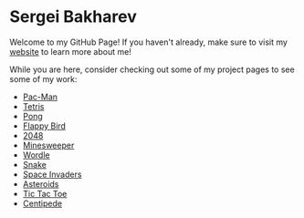 # Sergei Bakharev
Welcome to my GitHub Page! If you haven't already, make sure to visit my [website](https://sergeibak.github.io/PersonalWebsite/) to learn more about me!     

While you are here, consider checking out some of my project pages to see some of my work:
- [Pac-Man](https://github.com/SergeiBak/Pac-Man)
- [Tetris](https://github.com/SergeiBak/Tetris)
- [Pong](https://github.com/SergeiBak/Pong)
- [Flappy Bird](https://github.com/SergeiBak/FlappyBird)
- [2048](https://github.com/SergeiBak/2048)
- [Minesweeper](https://github.com/SergeiBak/Minesweeper)
- [Wordle](https://github.com/SergeiBak/Wordle)
- [Snake](https://github.com/SergeiBak/Snake)
- [Space Invaders](https://github.com/SergeiBak/Space-Invaders)
- [Asteroids](https://github.com/SergeiBak/Asteroids)
- [Tic Tac Toe](https://github.com/SergeiBak/Tic-Tac-Toe)
- [Centipede](https://github.com/SergeiBak/Centipede)
